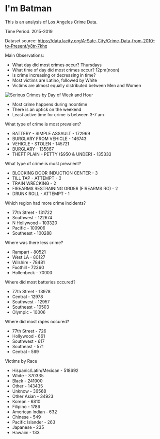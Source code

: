 # I'm Batman
This is an analysis of Los Angeles Crime Data.

Time Period: 2015-2019

Dataset source: https://data.lacity.org/A-Safe-City/Crime-Data-from-2010-to-Present/y8tr-7khq

Main Observations:
- What day did most crimes occur? Thursdays
- What time of day did most crimes occur? 12pm(noon)
- Is crime increasing or decreasing in time?
- Most victims are Latino, followed by White
- Victims are almost equally distributed between Men and Women


![Serious Crimes by Day of Week and Hour](https://github.com/nonoumasy/LA-Crime-Data-2015-2019/blob/master/la_crime.png)
- Most crime happens during noontime
- There is an uptick on the weekend
- Least active time for crime is between 3-7 am

What type of crime is most prevalent?
- BATTERY - SIMPLE ASSAULT              - 172969
- BURGLARY FROM VEHICLE                 - 146743
- VEHICLE - STOLEN                      - 145721
- BURGLARY                              - 135867
- THEFT PLAIN - PETTY ($950 & UNDER)    - 135333

What type of crime is most prevalent?
- BLOCKING DOOR INDUCTION CENTER              - 3
- TILL TAP - ATTEMPT                          - 3
- TRAIN WRECKING                              - 2
- FIREARMS RESTRAINING ORDER (FIREARMS RO)    - 2
- DRUNK ROLL - ATTEMPT                        - 1

Which region had more crime incidents?
- 77th Street   - 131722
- Southwest     - 122674
- N Hollywood   - 103320
- Pacific       - 100906
- Southeast     - 100288

Where was there less crime?
- Rampart      - 80521
- West LA      - 80127
- Wilshire     - 78481
- Foothill     - 72360
- Hollenbeck   - 70000

Where did most batteries occured?
- 77th Street    - 13978
- Central        - 12978
- Southwest      - 12957
- Southeast      - 10503
- Olympic        - 10006

Where did most rapes occured?
- 77th Street    - 726
- Hollywood      - 661
- Southwest      - 617
- Southeast      - 571
- Central        - 569

Victims by Race
- Hispanic/Latin/Mexican   - 518692
- White                    - 370335
- Black                    - 241000
- Other                    - 143435
- Unknow                   - 36568
- Other Asian              - 34923
- Korean                   - 6810
- Filipino                 - 1786
- American Indian          - 632
- Chinese                  - 549
- Pacific Islander         - 263
- Japanese                 - 235
- Hawaiin                  - 133


